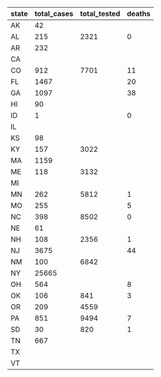 state | total_cases | total_tested | deaths
--- | --- | --- | ---
AK | 42 |  | 
AL | 215 | 2321 | 0
AR | 232 |  | 
CA |  |  | 
CO | 912 | 7701 | 11
FL | 1467 |  | 20
GA | 1097 |  | 38
HI | 90 |  | 
ID | 1 |  | 0
IL |  |  | 
KS | 98 |  | 
KY | 157 | 3022 | 
MA | 1159 |  | 
ME | 118 | 3132 | 
MI |  |  | 
MN | 262 | 5812 | 1
MO | 255 |  | 5
NC | 398 | 8502 | 0
NE | 61 |  | 
NH | 108 | 2356 | 1
NJ | 3675 |  | 44
NM | 100 | 6842 | 
NY | 25665 |  | 
OH | 564 |  | 8
OK | 106 | 841 | 3
OR | 209 | 4559 | 
PA | 851 | 9494 | 7
SD | 30 | 820 | 1
TN | 667 |  | 
TX |  |  | 
VT |  |  | 


